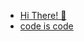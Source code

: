 - [Hi There! 👋](https://github.com/you-create/you-create)
- [code is code](https://github.com/sakshamtaneja21/sakshamtaneja21)
